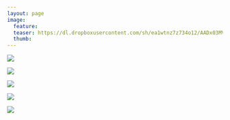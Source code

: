 ```yaml
---
layout: page
image:
  feature:
  teaser: https://dl.dropboxusercontent.com/sh/ea1wtnz7z734o12/AADx03MVvLw495_jtrEVgUWLa/luontokuvat/syksy/2/DS33326-245px.jpg
  thumb:
---
```


[![](https://dl.dropboxusercontent.com/sh/ea1wtnz7z734o12/AAAS-DASm69rWfG0JUB9hhPUa/luontokuvat/syksy/2/DS33350-800px.jpg)](https://dl.dropboxusercontent.com/sh/ea1wtnz7z734o12/AAApt7-xsQgASvnay3p-08Mla/luontokuvat/syksy/2/DS33350.jpg)

[![](https://dl.dropboxusercontent.com/sh/ea1wtnz7z734o12/AACNn0hpT8kMjbXU9MA6X9Xda/luontokuvat/syksy/2/DS33353-800px.jpg)](https://dl.dropboxusercontent.com/sh/ea1wtnz7z734o12/AAANKQhPanh-VGa0iw68bmD0a/luontokuvat/syksy/2/DS33353.jpg)

[![](https://dl.dropboxusercontent.com/sh/ea1wtnz7z734o12/AADmgDZ9i-klAuW4EXRn6Iooa/luontokuvat/syksy/2/DS33343-800px.jpg)](https://dl.dropboxusercontent.com/sh/ea1wtnz7z734o12/AABbRKpfiz4LK5_W99r-WWdka/luontokuvat/syksy/2/DS33343.jpg)

[![](https://dl.dropboxusercontent.com/sh/ea1wtnz7z734o12/AAClTTBFCoIPCe9Ym-vzmID7a/luontokuvat/syksy/2/DS33326-800px.jpg)](https://dl.dropboxusercontent.com/sh/ea1wtnz7z734o12/AADzniwzg3VfYflr7UAuLESoa/luontokuvat/syksy/2/DS33326.jpg)

[![](https://dl.dropboxusercontent.com/sh/ea1wtnz7z734o12/AACfgfOzwLmRfMYyUHtUiXPwa/luontokuvat/syksy/2/DS33339-800px.jpg)](https://dl.dropboxusercontent.com/sh/ea1wtnz7z734o12/AADP4I8GmwersjT4eAXDMss7a/luontokuvat/syksy/2/DS33339.jpg)
